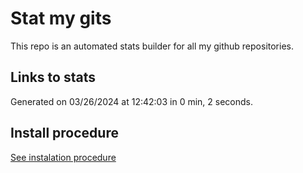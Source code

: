 # Stat my gits

This repo is an automated stats builder for all my github repositories.

## Links to stats


Generated on 03/26/2024 at 12:42:03 in 0 min, 2 seconds.

## Install procedure

[See instalation procedure](./src/install.md)

